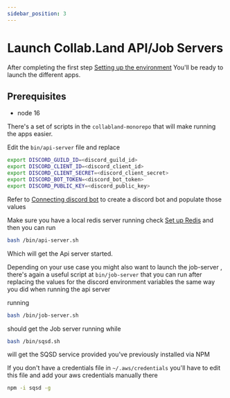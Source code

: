 ```yaml
---
sidebar_position: 3
---
```


# Launch Collab.Land API/Job Servers

After completing the first step [Setting up the environment](../../0-onboading/2-build-environment/set-up-aws-env.md) You'll be ready to launch the different apps.

## Prerequisites 
 - node 16

There's a set of scripts in the `collabland-monorepo` that will make running the apps easier.

Edit the `bin/api-server` file and replace

```bash
export DISCORD_GUILD_ID=<discord_guild_id>
export DISCORD_CLIENT_ID=<discord_client_id>
export DISCORD_CLIENT_SECRET=<discord_client_secret>
export DISCORD_BOT_TOKEN=<discord_bot_token>
export DISCORD_PUBLIC_KEY=<discord_public_key>
```

Refer to [Connecting discord bot](../../../../../notion-export/rocketfueldev/connecting-discord-bot.md) to create a discord bot and populate those values

Make sure you have a local redis server running check [Set up Redis](../../1-build-the-backend/2-set-up-redis/set-up-redis.md) and then you can run


```bash
bash /bin/api-server.sh
```

Which will get the Api server started.

Depending on your use case you might also want to launch the job-server , there's again a useful script at `bin/job-server` that you can run after replacing the values for the discord environment variables the same way you did when running the api server

running

```bash
bash /bin/job-server.sh
```

should get the Job server running while

```bash
bash /bin/sqsd.sh
```
will get the SQSD service provided you've previously installed via NPM

If you don't have a credentials file in `~/.aws/credentials` you'll have to edit this file and add your aws credentials manually there


```bash
npm -i sqsd -g
```
